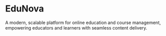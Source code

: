# EduNova
A modern, scalable platform for online education and course management, empowering educators and learners with seamless content delivery.
